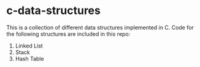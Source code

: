 # c-data-structures
This is a collection of different data structures implemented in C. Code for the following structures are included in this repo:
1. Linked List
2. Stack
3. Hash Table
